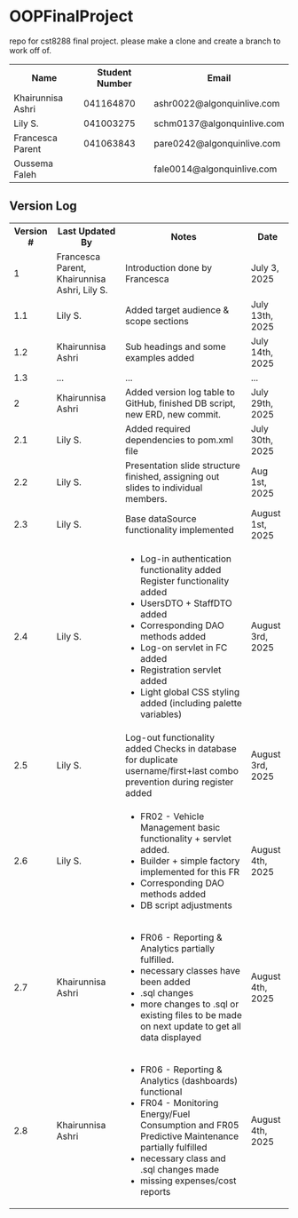 # OOPFinalProject
repo for cst8288 final project. please make a clone and create a branch to work off of.
<table>
<tr>
  <th>Name</th>
  <th>Student Number</th>
  <th>Email</th>
</tr>
<tr>
  <td>Khairunnisa Ashri</td>
  <td>041164870</td>
  <td>ashr0022@algonquinlive.com</td>
</tr>
<tr>
  <td>Lily S.</td>
  <td>041003275</td>
  <td>schm0137@algonquinlive.com</td>
</tr>
<tr>
  <td>Francesca Parent</td>
  <td>041063843</td>
  <td>pare0242@algonquinlive.com</td>
</tr>
<tr>
  <td>Oussema Faleh</td>
  <td> </td>
  <td>fale0014@algonquinlive.com</td>
</tr>
<table>
  <h2>Version Log</h2>
<tr>
  <th>Version #</th>
  <th>Last Updated By</th>
  <th>Notes</th>
  <th>Date</th>
</tr>
<tr>
  <td>1</td>
  <td>Francesca Parent, Khairunnisa Ashri, Lily S.</td>
  <td>Introduction done by Francesca</td>
  <td>July 3, 2025</td>
  
</tr>
<tr>
  <td>1.1</td>
  <td>Lily S.</td>
  <td>Added target audience & scope sections</td>
  <td>July 13th, 2025</td>
</tr>
<tr>
  <td>1.2</td>
  <td>Khairunnisa Ashri</td>
  <td>Sub headings and some examples added</td>
  <td>July 14th, 2025</td>
</tr>
<tr>
  <td>1.3</td>
  <td> ...  </td>
  <td> ... </td>
  <td> ... </td>
</tr>
<tr>
  <td>2</td>
  <td>Khairunnisa Ashri</td>
  <td>Added version log table to GitHub, finished DB script, new ERD, new commit.</td>
  <td>July 29th, 2025</td>
</tr>
<tr>
  <td>2.1</td>
  <td>Lily S.</td>
  <td>Added required dependencies to pom.xml file</td>
  <td>July 30th, 2025</td>
</tr>
<tr>
  <td>2.2</td>
  <td>Lily S.</td>
  <td>Presentation slide structure finished, assigning out slides to individual members.</td>
  <td>Aug 1st, 2025</td>
</tr>
<tr>
  <td>2.3</td>
  <td>Lily S.</td>
  <td>Base dataSource functionality implemented</td>
  <td>August 1st, 2025</td>
</tr>
<tr>
  <td>2.4</td>
  <td>Lily S.</td>
  <td> 
      <ul>
        <li>Log-in authentication functionality added Register functionality added</li>
        <li>UsersDTO + StaffDTO added</li>
        <li>Corresponding DAO methods added</li>
        <li>Log-on servlet in FC added</li>
        <li>Registration servlet added</li>
        <li>Light global CSS styling added (including palette variables)</li>
      </ul>
</td>
  <td>August 3rd, 2025</td>
</tr>
<tr>
  <td>2.5</td>
  <td>Lily S.</td>
  <td>Log-out functionality added
Checks in database for duplicate username/first+last combo prevention during register added
</td>
  <td>August 3rd, 2025</td>
</tr>
<tr>
  <td>2.6</td>
  <td>Lily S.</td>
  <td>
     <ul>
        <li>FR02 - Vehicle Management basic functionality + servlet added.</li>
        <li> Builder + simple factory implemented for this FR </li>
        <li>Corresponding DAO methods added</li>
        <li>DB script adjustments</li>
      </ul>
   </td>
  <td>August 4th, 2025</td>
</tr>
<tr>
  <td>2.7</td>
  <td>Khairunnisa Ashri</td>
  <td>
     <ul>
        <li>FR06 - Reporting & Analytics partially fulfilled.</li>
        <li>necessary classes have been added</li>
        <li>.sql changes</li>
        <li>more changes to .sql or existing files to be made on next update to get all data displayed</li>
      </ul>
   </td>
  <td>August 4th, 2025</td>
</tr>
<tr>
  <td>2.8</td>
  <td>Khairunnisa Ashri</td>
  <td>
     <ul>
        <li>FR06 - Reporting & Analytics (dashboards) functional</li>
        <li>FR04 - Monitoring Energy/Fuel Consumption and FR05 Predictive Maintenance partially fulfilled</li>
        <li>necessary class and .sql changes made</li>
        <li>missing expenses/cost reports</li>
      </ul>
   </td>
  <td>August 4th, 2025</td>
</tr>

